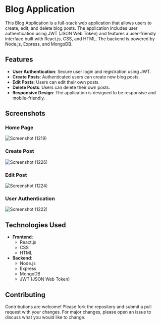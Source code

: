 
# Blog Application

This Blog Application is a full-stack web application that allows users to create, edit, and delete blog posts. The application includes user authentication using JWT (JSON Web Token) and features a user-friendly interface built with React.js, CSS, and HTML. The backend is powered by Node.js, Express, and MongoDB.

## Features

- **User Authentication**: Secure user login and registration using JWT.
- **Create Posts**: Authenticated users can create new blog posts.
- **Edit Posts**: Users can edit their own posts.
- **Delete Posts**: Users can delete their own posts.
- **Responsive Design**: The application is designed to be responsive and mobile-friendly.

## Screenshots

### Home Page
![Screenshot (1219)](https://github.com/Harsh2191/blog-app/assets/149939528/ae711e2b-328e-49dc-a6b7-b5c934ff68f0)


### Create Post
![Screenshot (1226)](https://github.com/Harsh2191/blog-app/assets/149939528/c3734e46-f756-468a-9e7e-25a21d1d6e59)


### Edit Post
![Screenshot (1224)](https://github.com/Harsh2191/blog-app/assets/149939528/cf18c27e-09cc-47f2-bdd1-95ba455aaaa5)


### User Authentication
![Screenshot (1222)](https://github.com/Harsh2191/blog-app/assets/149939528/b4f69aec-130e-4fbd-a4de-3aab10a8c6d6)

## Technologies Used

- **Frontend**:
  - React.js
  - CSS
  - HTML
- **Backend**:
  - Node.js
  - Express
  - MongoDB
  - JWT (JSON Web Token)

## Contributing

Contributions are welcome! Please fork the repository and submit a pull request with your changes. For major changes, please open an issue to discuss what you would like to change.



